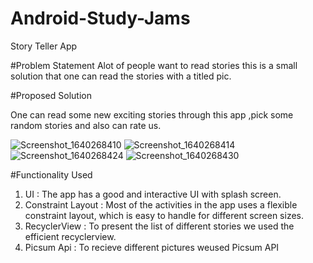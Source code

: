 # Android-Study-Jams
Story Teller App

#Problem Statement
Alot of people want to read stories this is a small solution that one can read the stories with a titled pic.

#Proposed Solution

One can read some new exciting stories through this app ,pick some random stories and also can rate us.


![Screenshot_1640268410](https://user-images.githubusercontent.com/80695826/147252539-4cf9de5d-bd86-4085-af90-79e820574a51.png)
![Screenshot_1640268414](https://user-images.githubusercontent.com/80695826/147252548-acf7011f-8d06-414a-99c7-dd0e87049be0.png)
![Screenshot_1640268424](https://user-images.githubusercontent.com/80695826/147252554-50e1af51-42f1-4cf6-a3ff-da4dac655e79.png)
![Screenshot_1640268430](https://user-images.githubusercontent.com/80695826/147252569-71d6c6df-2e37-4f8f-bd8a-f2e4267124dd.png)

#Functionality Used

1. UI : The app has a good and interactive UI with splash screen.
2. Constraint Layout : Most of the activities in the app uses a flexible constraint layout, which is easy to handle for different screen sizes.
3. RecyclerView : To present the list of different stories we used the efficient recyclerview.
4. Picsum Api : To recieve different pictures weused Picsum API
